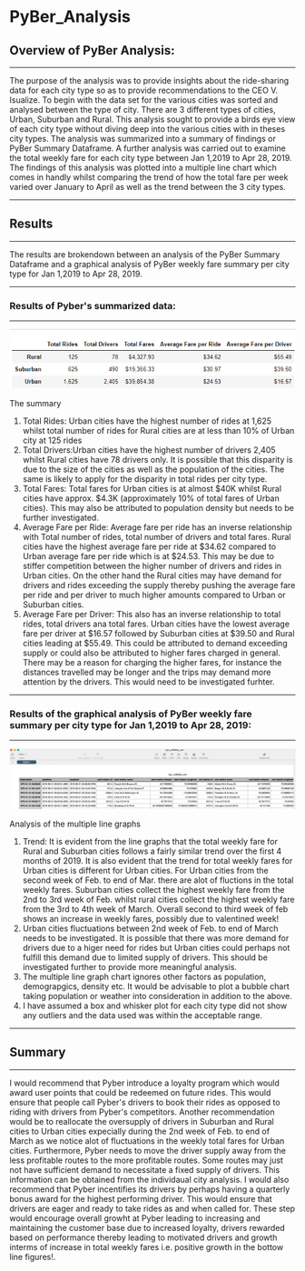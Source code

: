 # PyBer_Analysis
## Overview of PyBer Analysis: 
---

The purpose of the analysis was to provide insights about the ride-sharing data for each city type so as to provide recommendations to the CEO V. Isualize. To begin with the data set for the various cities was sorted and analysed between the type of city. There are 3 different types of cities, Urban, Suburban and Rural. This analysis sought to provide a birds eye view of each city type without diving deep into the various cities with in theses city types. The analysis was summarized into a summary of findings or PyBer Summary Dataframe. A further analysis was carried out to examine the total weekly fare for each city type between Jan 1,2019 to Apr 28, 2019. The findings of this analysis was plotted into a multiple line chart which comes in handly whilst comparing the trend of how the total fare per week varied over January to April as well as the trend between the 3 city types.

--- 
## Results  
---

The results are brokendown between an analysis of the PyBer Summary Dataframe and a graphical analysis of PyBer weekly fare summary per city type for Jan 1,2019 to Apr 28, 2019.  

---
### Results of Pyber's summarized data:
---
![PyBer Summary Dataframe](https://github.com/fareenamughal/PyBer_Analysis/blob/main/Analysis/PyBer_Summary_df.PNG)

The summary 
1. Total Rides: Urban cities have the highest number of rides at 1,625 whilst total number of rides for Rural cities are at less than 10% of Urban city at 125 rides  
2. Total Drivers:Urban cities have the highest number of drivers 2,405 whilst Rural cities have 78 drivers only. It is possible that this disparity is due to the size of the cities as well as the population of the cities. The same is likely to apply for the disparity in total rides per city type.
3. Total Fares: Total fares for Urban cities is at almost $40K whilst Rural cities have approx. $4.3K (approximately 10% of total fares of Urban cities). This may also be attributed to population density but needs to be further investigated. 
4. Average Fare per Ride: Average fare per ride has an inverse relationship with Total number of rides, total number of drivers and total fares. Rural cities have the highest average fare per ride at $34.62 compared to Urban average fare per ride which is at $24.53. This may be due to stiffer competition between the higher number of drivers and rides in Urban cities. On the other hand the Rural cities may have demand for drivers and rides exceeding the supply thereby pushing the average fare per ride and per driver to much higher amounts compared to Urban or Suburban cities. 
5. Average Fare per Driver: This also has an inverse relationship to total rides, total drivers ana total fares. Urban cities have the lowest average fare per driver at $16.57 followed by Suburban cities at $39.50 and Rural cities leading at $55.49. This could be attributed to demand exceeding supply or could also be attributed to higher fares charged in general. There may be a reason for charging the higher fares, for instance the distances travelled may be longer and the trips may demand more attention by the drivers. This would need to be investigated furhter. 

---
### Results of the graphical analysis of PyBer weekly fare summary per city type for Jan 1,2019 to Apr 28, 2019:
---

![Revised NYC Citibike csv file](https://github.com/fareenamughal/bikesharing/blob/5082e0ac1987257a5e8bb1d4bd9399a949494e53/Images/screenshot_nyc_citibike_rev_csv_file.png)

Analysis of the multiple line graphs
1. Trend: It is evident from the line graphs that the total weekly fare for Rural and Suburban cities follows a fairly similar trend over the first 4 months of 2019. It is also evident that the trend for total weekly fares for Urban cities is different for Urban cities. For Urban cities from the second week of Feb. to end of Mar. there are alot of fluctions in the total weekly fares. Suburban cities collect the highest weekly fare from the 2nd to 3rd week of Feb. whilst rural cities collect the highest weekly fare from the 3rd to 4th week of March. Overall second to third week of feb shows an increase in weekly fares, possibly due to valentined week! 
2. Urban cities fluctuations between 2nd week of Feb. to end of March needs to be investigated. It is possible that there was more demand for drivers due to a higer need for rides but Urban cities could perhaps not fulfill this demand due to limited supply of drivers. This should be investigated further to provide more meaningful analysis.
3. The multiple line graph chart ignores other factors as population, demograpgics, density etc. It would be advisable to plot a bubble chart taking population or weather into consideration in addition to the above.
4. I have assumed a box and whisker plot for each city type did not show any outliers and the data used was within the acceptable range. 

--- 
## Summary 
---

I would recommend that Pyber introduce a loyalty program which would award user points that could be redeemed on future rides. This would ensure that people call Pyber's drivers to book their rides as opposed to riding with drivers from Pyber's competitors. Another recommendation would be to reallocate the oversupply of drivers in Suburban and Rural cities to Urban cities expecially during the 2nd week of Feb. to end of March as we notice alot of fluctuations in the weekly total fares for Urban cities. Furthermore, Pyber needs to move the driver supply away from the less profitable routes to the more profitable routes. Some routes may just not have sufficient demand to necessitate a fixed supply of drivers. This information can be obtained from the individaual city analysis. I would also recommend that Pyber incentifies its drivers by perhaps having a quarterly bonus award for the highest performing driver. This would ensure that drivers are eager and ready to take rides as and when called for. These step would encourage overall growht at Pyber leading to increasing and maintaining the customer base due to increased loyalty, drivers rewarded based on performance thereby leading to motivated drivers and growth interms of increase in total weekly fares i.e. positive growth in the bottow line figures!. 



